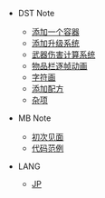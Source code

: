 - DST Note

  * [添加一个容器](/DST_Note/dst_note_1.md)
  * [添加升级系统](/DST_Note/dst_note_2.md)
  * [武器伤害计算系统](/DST_Note/dst_note_3.md)
  * [物品栏逐帧动画](/DST_Note/dst_note_4.md)
  * [字符画](/DST_Note/dst_note_5.md)
  * [添加配方](/DST_Note/dst_note_6.md)
  * [杂项](/DST_Note/dst_note_misc.md)

- MB Note

  * [初次见面](/MB_Note/mb_1.md)
  * [代码范例](/MB_Note/mb_2.md)

- LANG
  
  * [JP](/LANG/jp.md)
